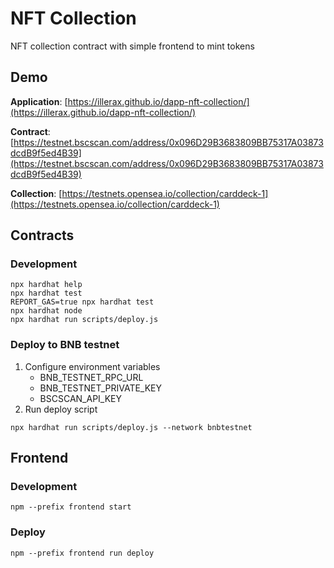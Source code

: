 # NFT Collection

NFT collection contract with simple frontend to mint tokens

## Demo
**Application**: [https://illerax.github.io/dapp-nft-collection/](https://illerax.github.io/dapp-nft-collection/)

**Contract**: [https://testnet.bscscan.com/address/0x096D29B3683809BB75317A03873dcdB9f5ed4B39](https://testnet.bscscan.com/address/0x096D29B3683809BB75317A03873dcdB9f5ed4B39)

**Collection**: [https://testnets.opensea.io/collection/carddeck-1](https://testnets.opensea.io/collection/carddeck-1)


## Contracts

### Development

```shell
npx hardhat help
npx hardhat test
REPORT_GAS=true npx hardhat test
npx hardhat node
npx hardhat run scripts/deploy.js
```

### Deploy to BNB testnet

1. Configure environment variables
   - BNB_TESTNET_RPC_URL
   - BNB_TESTNET_PRIVATE_KEY
   - BSCSCAN_API_KEY
2. Run deploy script
```shell
npx hardhat run scripts/deploy.js --network bnbtestnet
```

## Frontend

### Development
```shell
npm --prefix frontend start
```

### Deploy
```shell
npm --prefix frontend run deploy
```
